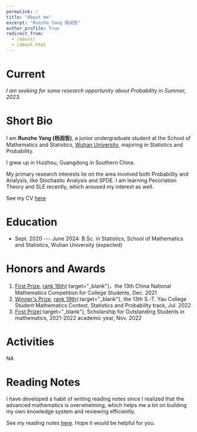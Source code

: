 ```yaml
---
permalink: /
title: "About me"
excerpt: "Runzhe Yang 杨润哲"
author_profile: True
redirect_from: 
  - /about/
  - /about.html
---
```


Current
===

*I am seeking for some research opportunity about Probability in Summer, 2023.*


Short Bio
===

I am **Runzhe Yang (杨润哲)**, a junior undergraduate student at the School of Mathematics and Statistics, [Wuhan University](https://en.whu.edu.cn/), majoring in Statistics and Probability.

I grew up in Huizhou, Guangdong in Southern China.

My primary research interests lie on the area involved both Probability and Analysis, like Stochastic Analysis and SPDE. I am learning Pecorlation Theory and SLE recently, which aroused my interest as well.

See my CV [here]()

Education
===

* Sept. 2020 --- June 2024: B.Sc. in Statistics, School of Mathematics and Statistics, Wuhan University (expected)

Honors and Awards
===

1. [First Prize](../files/awards/CMC.jpg), [rank 16th](../files/awards/cmcrank.pdf){:target="_blank"}，the 13th China National Mathematics Competition for College Students, Dec. 2021
2. [Winner's Prize](../files/awards/Yau-contest.jpg), [rank 19th](http://yau-contest.com/uploads/file/20220804/20220804000607_65581.pdf){:target="_blank"}, the 13th S.-T. Yau College Student Mathematics Contest, Statistics and Probability track, Jul. 2022
3. [First Prize](http://maths.whu.edu.cn/info/1197/18654.htm){:target="_blank"}, Scholarship for Outstanding Students in mathematics, 2021-2022 academic year, Nov. 2022

Activities
===
NA


Reading Notes
===

I have developed a habit of writing reading notes since I realized that the advanced mathematics is overwhelming, which helps me a lot on building my own knowledge system and reviewing efficiently.

See my reading notes [here](/readingnotes/). Hope it would be helpful for you.
